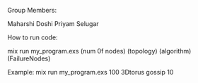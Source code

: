 Group Members:

Maharshi Doshi
Priyam Selugar

How to run code:

mix run my_program.exs (num 0f nodes) (topology) (algorithm) (FailureNodes)

Example: mix run my_program.exs 100 3Dtorus gossip 10
